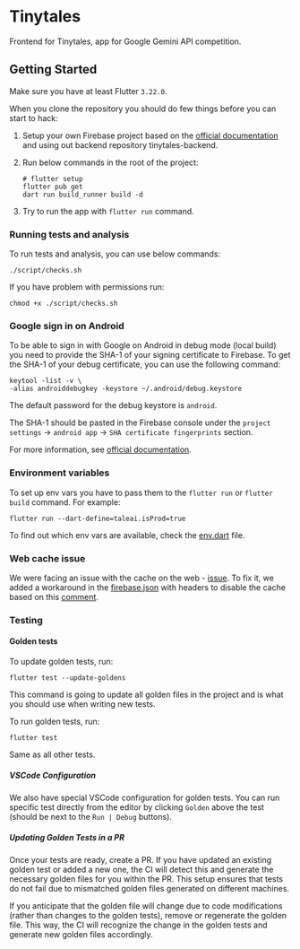 # Tinytales

Frontend for Tinytales, app for Google Gemini API competition.

## Getting Started

Make sure you have at least Flutter `3.22.0`.

When you clone the repository you should do few things before you can start to hack:

1. Setup your own Firebase project based on the [official documentation](https://firebase.google.com/docs/flutter/setup?platform=android) and using out backend repository tinytales-backend.

2. Run below commands in the root of the project:

    ```shell
    # flutter setup
    flutter pub get
    dart run build_runner build -d
    ```

3. Try to run the app with `flutter run` command.

### Running tests and analysis

To run tests and analysis, you can use below commands:

```shell
./script/checks.sh
```

If you have problem with permissions run:

```shell
chmod +x ./script/checks.sh
```

### Google sign in on Android

To be able to sign in with Google on Android in debug mode (local build) you need to provide the SHA-1 of your signing certificate to Firebase. To get the SHA-1 of your debug certificate, you can use the following command:

```shell
keytool -list -v \
-alias androiddebugkey -keystore ~/.android/debug.keystore
```

The default password for the debug keystore is `android`.

The SHA-1 should be pasted in the Firebase console under the `project settings` -> `android app` -> `SHA certificate fingerprints` section.

For more information, see [official documentation](https://developers.google.com/android/guides/client-auth).

### Environment variables

To set up env vars you have to pass them to the `flutter run` or `flutter build` command. For example:

```shell
flutter run --dart-define=taleai.isProd=true
```

To find out which env vars are available, check the [env.dart](lib/env/env.dart) file.

### Web cache issue

We were facing an issue with the cache on the web - [issue](https://github.com/flutter/flutter/issues/149031). To fix it, we added a workaround in the [firebase.json](firebase.json) with headers to disable the cache based on this [comment](https://github.com/flutter/flutter/issues/149031#issuecomment-2249733901).

### Testing

#### Golden tests

To update golden tests, run:

```shell
flutter test --update-goldens
```

This command is going to update all golden files in the project and is what you should use when writing new tests.

To run golden tests, run:

```shell
flutter test
```

Same as all other tests.

##### VSCode Configuration

We also have special VSCode configuration for golden tests. You can run specific test directly from the editor by clicking `Golden` above the test (should be next to the `Run | Debug` buttons).

##### Updating Golden Tests in a PR

Once your tests are ready, create a PR. If you have updated an existing golden test or
added a new one, the CI will detect this and generate the necessary golden files
for you within the PR. This setup ensures that tests do not fail due to mismatched
golden files generated on different machines.

If you anticipate that the golden file will change due to code modifications
(rather than changes to the golden tests), remove or regenerate the golden file.
This way, the CI will recognize the change in the golden tests and generate new golden
files accordingly.
